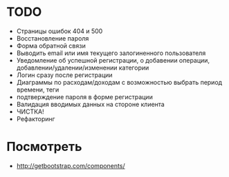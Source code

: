 TODO
====


* Страницы ошибок 404 и 500
* Восстановление пароля
* Форма обратной связи
* Выводить email или имя текущего залогиненного пользователя
* Уведомление об успешной регистрации, о добавении операции, добавлении/удалении/изменении категории
* Логин сразу после регистрации
* Диаграммы по расходам/доходам с возможностью выбрать период времени, теги
* подтверждение пароля в форме регистрации
* Валидация вводимых данных на стороне клиента
* ЧИСТКА!
* Рефакторинг



Посмотреть
==========

* http://getbootstrap.com/components/
